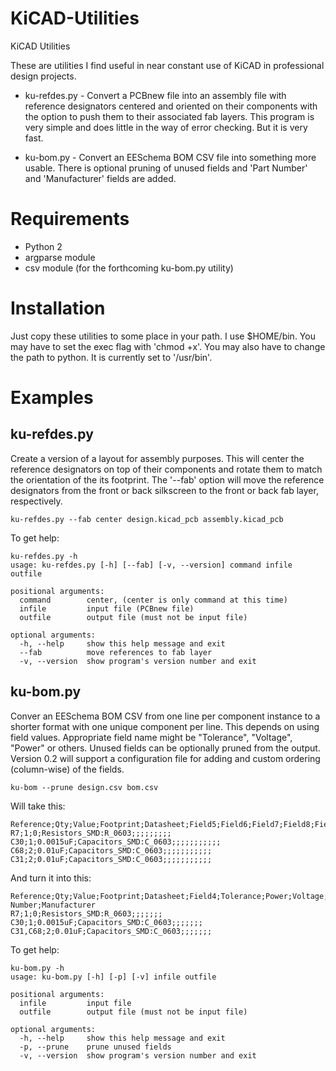 # KiCAD-Utilities
KiCAD Utilities

These are utilities I find useful in near constant use of KiCAD in professional design projects.

* ku-refdes.py - Convert a PCBnew file into an assembly file with reference designators centered and oriented on their components with the option to push them to their associated fab layers.
This program is very simple and does little in the way of error checking.
But it is very fast.

* ku-bom.py - Convert an EESchema BOM CSV file into something more usable. 
There is optional pruning of unused fields and 'Part Number' and 
'Manufacturer' fields are added.

# Requirements 

* Python 2
* argparse module
* csv module (for the forthcoming ku-bom.py utility)

# Installation
Just copy these utilities to some place in your path. I use $HOME/bin. You may have to set the exec flag with 'chmod +x'. You may also have to change the path to python. It is currently set to '/usr/bin'.

# Examples

## ku-refdes.py

Create a version of a layout for assembly purposes. This will center the 
reference designators on top of their components and rotate them to match 
the orientation of the its footprint. The '--fab' option will move the 
reference designators from the front or back silkscreen to the front or 
back fab layer, respectively.
```
ku-refdes.py --fab center design.kicad_pcb assembly.kicad_pcb
```
To get help:
```
ku-refdes.py -h
usage: ku-refdes.py [-h] [--fab] [-v, --version] command infile outfile

positional arguments:
  command        center, (center is only command at this time)
  infile         input file (PCBnew file)
  outfile        output file (must not be input file)

optional arguments:
  -h, --help     show this help message and exit
  --fab          move references to fab layer
  -v, --version  show program's version number and exit
```
## ku-bom.py

Conver an EESchema BOM CSV from one line per component instance to a 
shorter format with one unique component per line. This depends on using 
field values. Appropriate field name might be "Tolerance", "Voltage", 
"Power" or others. Unused fields can be optionally pruned from the output. 
Version 0.2 will support a configuration file for adding and custom 
ordering (column-wise) of the fields.
```
ku-bom --prune design.csv bom.csv
```
Will take this:
```
Reference;Qty;Value;Footprint;Datasheet;Field5;Field6;Field7;Field8;Field4;Tolerance;Power;Voltage
R7;1;0;Resistors_SMD:R_0603;;;;;;;;;
C30;1;0.0015uF;Capacitors_SMD:C_0603;;;;;;;;;;;
C68;2;0.01uF;Capacitors_SMD:C_0603;;;;;;;;;;;
C31;2;0.01uF;Capacitors_SMD:C_0603;;;;;;;;;;;
```
And turn it into this:
```
Reference;Qty;Value;Footprint;Datasheet;Field4;Tolerance;Power;Voltage;Part Number;Manufacturer
R7;1;0;Resistors_SMD:R_0603;;;;;;;
C30;1;0.0015uF;Capacitors_SMD:C_0603;;;;;;;
C31,C68;2;0.01uF;Capacitors_SMD:C_0603;;;;;;;
```
To get help:
```
ku-bom.py -h
usage: ku-bom.py [-h] [-p] [-v] infile outfile

positional arguments:
  infile         input file
  outfile        output file (must not be input file)

optional arguments:
  -h, --help     show this help message and exit
  -p, --prune    prune unused fields
  -v, --version  show program's version number and exit
```
